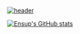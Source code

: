 [![header](https://capsule-render.vercel.app/api?type=waving&color=gradient&height=300&section=header&text=Ensup%20Choi&fontSize=90&animation=twinkling)](https://skyline.github.com/ensup/2022)

[![Ensup's GitHub stats](https://github-readme-stats.vercel.app/api?username=ensup)](https://github.com/ensup/)
